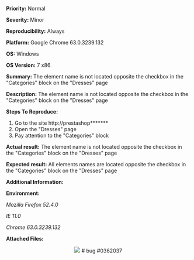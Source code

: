**Priority:** Normal

**Severity:** Minor

**Reproducibility:** Always

**Platform:** Google Chrome 63.0.3239.132

**OS:** Windows

**OS Version:** 7 x86

**Summary:** The element name is not located opposite the checkbox in the "Categories" block on the "Dresses" page

**Description:** The element name is not located opposite the checkbox in the "Categories" block on the "Dresses" page

**Steps To Reproduce:**

1. Go to the site http://prestashop*******
2. Open the "Dresses" page
3. Pay attention to the "Categories" block

**Actual result:** The element name is not located opposite the checkbox in the "Categories" block on the "Dresses" page

**Expected result:** All elements names are located opposite the checkbox in the "Categories" block on the "Dresses" page

**Additional Information:**

**Environment:**

*Mozilla Firefox 52.4.0*

*IE 11.0*

*Chrome 63.0.3239.132*

**Attached Files:**

<p align="center">
  <img src="https://image.ibb.co/hiTPXH/bug5.jpg">
  # bug #0362037
  </p>
